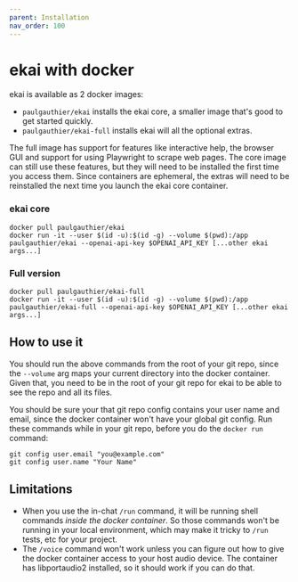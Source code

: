 ```yaml
---
parent: Installation
nav_order: 100
---
```


# ekai with docker

ekai is available as 2 docker images:

- `paulgauthier/ekai` installs the ekai core, a smaller image that's good to get started quickly.
- `paulgauthier/ekai-full` installs ekai will all the optional extras.

The full image has support for features like interactive help, the
browser GUI and support for using Playwright to scrape web pages.  The
core image can still use these features, but they will need to be
installed the first time you access them. Since containers are
ephemeral, the extras will need to be reinstalled the next time you
launch the ekai core container.

### ekai core 

```
docker pull paulgauthier/ekai
docker run -it --user $(id -u):$(id -g) --volume $(pwd):/app paulgauthier/ekai --openai-api-key $OPENAI_API_KEY [...other ekai args...]
```

### Full version

```
docker pull paulgauthier/ekai-full
docker run -it --user $(id -u):$(id -g) --volume $(pwd):/app paulgauthier/ekai-full --openai-api-key $OPENAI_API_KEY [...other ekai args...]
```

## How to use it

You should run the above commands from the root of your git repo,
since the `--volume` arg maps your current directory into the
docker container.
Given that, you need to be in the root of your git repo for ekai to be able to
see the repo and all its files.

You should be sure your that
git repo config contains your user name and email, since the
docker container won't have your global git config.
Run these commands while in your git repo, before
you do the `docker run` command:

```
git config user.email "you@example.com"
git config user.name "Your Name"
```


## Limitations

- When you use the in-chat `/run` command, it will be running shell commands *inside the docker container*. So those commands won't be running in your local environment, which may make it tricky to `/run` tests, etc for your project.
- The `/voice` command won't work unless you can figure out how to give the docker container access to your host audio device. The container has libportaudio2 installed, so it should work if you can do that.

